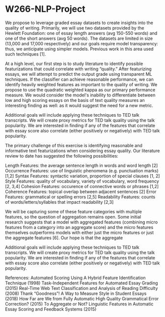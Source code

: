 # W266-NLP-Project

We propose to leverage graded essay datasets to create insights into the quality of writing. Primarily, we will use two datasets provided by the Hewlett Foundation: one of essay length answers (avg 150-550 words) and one of the short answers (avg 50 words). The datasets are limited in size (13,000 and 17,000 respectively) and our goals require model transparency: thus, we anticipate using simpler models. Previous work in this area used such techniques [1]. 

At a high level, our first step is to study literature to identify possible featurizations that could correlate with writing “quality.” After featurizing essays, we will attempt to predict the output grade using transparent ML techniques. If the classifier can achieve reasonable performance, we can identify heavily weighted features as important to the quality of writing. We propose to use the quadratic weighted kappa as our primary performance measure. We would consider the model's inability to differentiate between low and high scoring essays on the basis of text quality measures an interesting finding as well: as it would suggest the need for a new metric. 

Additional goals will include applying these techniques to TED talk transcripts. We will create proxy metrics for TED talk quality using the talk popularity. We are interested in finding if any of the features that correlate with essay score also correlate (either positively or negatively) with TED talk popularity.

The primary challenge of this exercise is identifying reasonable and informative text featurizations when considering essay quality. Our literature review to date has suggested the following possibilities:

Length Features: the average sentence length in words and word length [2]
Occurrence Features: use of linguistic phenomena (e.g. punctuation marks) [1,2]
Syntax Features: syntactic variation, proportion of special clauses [1, 2]
Style Features: quality of vocabulary, variety of vocabulary, word frequency [2, 3,4]
Cohesion Features: occurence of connective words or phrases [1,2]
Coherence Features: topical overlap between adjacent sentences [2]
Error Features: grammatical or spelling errors [2,5]
Readability Features: counts of words/letters/syllables that impact readability [2,3] 

We will be capturing some of these feature categories with multiple features, so the question of aggregation remains open. Some initial research suggests that a model with aggregated features (combining micro features from a category into an aggregate score) and the micro features themselves outperforms models with either just the micro features  or just the aggregate features [6]. Our hope is that the aggregate 

Additional goals will include applying these techniques to TED talk transcripts. We will create proxy metrics for TED talk quality using the talk popularity. We are interested in finding if any of the features that correlate with essay score also correlate (either positively or negatively) with TED talk popularity.


References: 
Automated Scoring Using A Hybrid Feature Identification Technique (1998)
Task-Independent Features for Automated Essay Grading (2015) 
Real-Time Web Text Classification and Analysis of Reading Difficulty (2008) 
Thank “Goodness”! A Way to Measure Style in Student Essays (2018) 
How Far are We from Fully Automatic High Quality Grammatical Error Correction? (2015)
To Aggregate or Not? Linguistic Features in Automatic Essay Scoring and Feedback Systems (2015)
